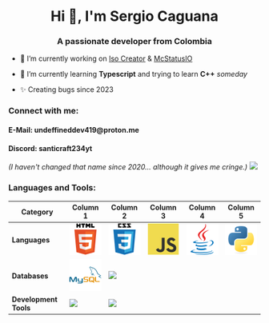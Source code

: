 <h1 align="center">Hi 👋, I'm Sergio Caguana</h1>
<h3 align="center">A passionate developer from Colombia</h3>

- 🔭 I’m currently working on [Iso Creator](https://github.com/UndeffinedDev/iso-creator) & [McStatusIO](https://github.com/UndeffinedDev/mcstatus-io)

- 🌱 I’m currently learning **Typescript** and trying to learn **C++** *someday*
  
- ✨ Creating bugs since 2023

<h3 align="left">Connect with me:</h3>
<h4>E-Mail: undeffineddev419@proton.me</h4>
<h4>Discord: santicraft234yt</h4>
<i>(I haven't changed that name since 2020... although it gives me cringe.)</i>
<img src="https://lanyard.cnrad.dev/api/765726694450659358"></img>

<h3 align="left">Languages and Tools:</h3>

| **Category**           | **Column 1**                                                                                                                                           | **Column 2**                                                                                                                                           | **Column 3**                                                                                                               | **Column 4**                                                                                             | **Column 5**                                                                                                   |
|------------------------|--------------------------------------------------------------------------------------------------------------------------------------------------------|--------------------------------------------------------------------------------------------------------------------------------------------------------|----------------------------------------------------------------------------------------------------------------------------|---------------------------------------------------------------------------------------------------------|-------------------------------------------------------------------------------------------------------------|
| **Languages**          | <img src="https://raw.githubusercontent.com/devicons/devicon/master/icons/html5/html5-original-wordmark.svg" width="96"/>                           | <img src="https://raw.githubusercontent.com/devicons/devicon/master/icons/css3/css3-original-wordmark.svg" width="96"/>                              | <img src="https://raw.githubusercontent.com/devicons/devicon/master/icons/javascript/javascript-original.svg" width="96"/> | <img src="https://raw.githubusercontent.com/devicons/devicon/master/icons/java/java-original.svg" width="96"/> | <img src="https://raw.githubusercontent.com/devicons/devicon/master/icons/python/python-original.svg" width="96"/>   |
| **Databases**          | <img src="https://raw.githubusercontent.com/devicons/devicon/master/icons/mysql/mysql-original-wordmark.svg" width="96"/>                            | <img src="https://www.vectorlogo.zone/logos/sqlite/sqlite-icon.svg" width="96"/>                                                                       |                                                                                                                            |                                                                                                         |                                                                                                               |
| **Development Tools**  | <img src="https://resources.jetbrains.com/storage/products/company/brand/logos/IntelliJ_IDEA_icon.svg" width="96"/>                               | <img src="https://pbs.twimg.com/profile_images/1896484103668846592/J5ry86yI_400x400.jpg" width="96"/>                                                  |                                                                                                                            |                                                                                                         |                                                                                                               |
